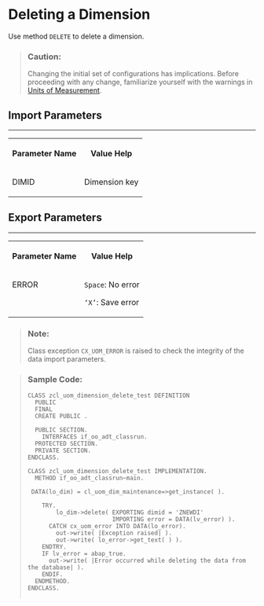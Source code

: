 <!-- loio473b3cef24484784bd9df78b31c64990 -->

# Deleting a Dimension

Use method `DELETE` to delete a dimension.

> ### Caution:  
> Changing the initial set of configurations has implications. Before proceeding with any change, familiarize yourself with the warnings in [Units of Measurement](units-of-measurement-8961c2c.md).



<a name="loio473b3cef24484784bd9df78b31c64990__section_u5d_g4v_plb"/>

## Import Parameters

****


<table>
<tr>
<th valign="top">

Parameter Name

</th>
<th valign="top">

Value Help

</th>
</tr>
<tr>
<td valign="top">

DIMID

</td>
<td valign="top">

Dimension key

</td>
</tr>
</table>



<a name="loio473b3cef24484784bd9df78b31c64990__section_fkc_ddv_plb"/>

## Export Parameters

****


<table>
<tr>
<th valign="top">

Parameter Name

</th>
<th valign="top">

Value Help

</th>
</tr>
<tr>
<td valign="top">

ERROR

</td>
<td valign="top">

`Space`: No error

`‘X’`: Save error

</td>
</tr>
</table>

> ### Note:  
> Class exception `CX_UOM_ERROR` is raised to check the integrity of the data import parameters.

> ### Sample Code:  
> ```abap
> CLASS zcl_uom_dimension_delete_test DEFINITION 
>   PUBLIC 
>   FINAL 
>   CREATE PUBLIC . 
>  
>   PUBLIC SECTION. 
>     INTERFACES if_oo_adt_classrun. 
>   PROTECTED SECTION. 
>   PRIVATE SECTION. 
> ENDCLASS. 
>  
> CLASS zcl_uom_dimension_delete_test IMPLEMENTATION. 
>   METHOD if_oo_adt_classrun~main.  
>   
>  DATA(lo_dim) = cl_uom_dim_maintenance=>get_instance( ).
>  
>     TRY.
>         lo_dim->delete( EXPORTING dimid = 'ZNEWDI'
>                         IMPORTING error = DATA(lv_error) ).
>       CATCH cx_uom_error INTO DATA(lo_error).
>         out->write( |Exception raised| ).
>         out->write( lo_error->get_text( ) ).
>     ENDTRY.
>     IF lv_error = abap_true.
>       out->write( |Error occurred while deleting the data from the database| ).
>     ENDIF.
>   ENDMETHOD. 
> ENDCLASS.
> 
> 
> ```

